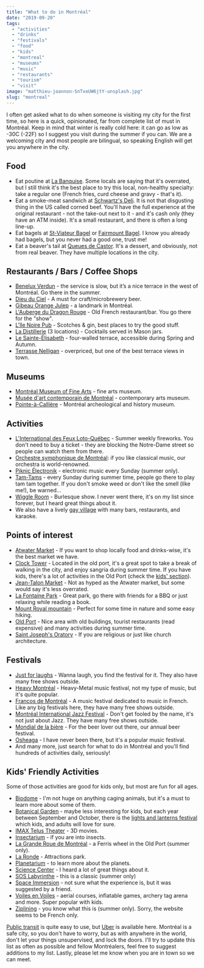 ```yaml
---
title: "What to do in Montréal"
date: "2019-09-20"
tags: 
  - "activities"
  - "drinks"
  - "festivals"
  - "food"
  - "kids"
  - "montreal"
  - "museums"
  - "music"
  - "restaurants"
  - "tourism"
  - "visit"
image: "matthieu-joannon-SnTxeUW6jtY-unsplash.jpg"
slug: "montreal"
---
```


I often get asked what to do when someone is visiting my city for the first time, so here is a quick, opinionated, far from complete list of must in Montréal. Keep in mind that winter is really cold here: it can go as low as -30C (-22F) so I suggest you visit during the summer if you can. We are a welcoming city and most people are bilingual, so speaking English will get you anywhere in the city.

## Food

- Eat poutine at [La Banquise](http://labanquise.com/en/). Some locals are saying that it's overrated, but I still think it's the best place to try this local, non-healthy specialty: take a regular one (French fries, curd cheese and gravy - that's it).
- Eat a smoke-meat sandwich at [Schwartz's Deli](http://www.schwartzsdeli.com/). It is not that disgusting thing in the US called corned beef. You'll have the full experience at the original restaurant - not the take-out next to it - and it's cash only (they have an ATM inside). It's a small restaurant, and there is often a long line-up.
- Eat bagels at [St-Viateur Bagel](http://www.stviateurbagel.com/) or [Fairmount Bagel](https://fairmountbagel.com/). I know you already had bagels, but you never had a good one, trust me!
- Eat a beaver's tail at [Queues de Castor](http://beavertails.com/). It's a dessert, and obviously, not from real beaver. They have multiple locations in the city.

## Restaurants / Bars / Coffee Shops

- [Benelux Verdun](http://www.brasseriebenelux.com/wellington) - the service is slow, but it’s a nice terrace in the west of Montréal. Go there in the summer.
- [Dieu du Ciel](https://dieuduciel.com/en/) - A must for craft/microbrewery beer.
- [Gibeau Orange Julep](https://en.wikipedia.org/wiki/Gibeau_Orange_Julep) - a landmark in Montréal.
- [L'Auberge du Dragon Rouge](http://oyez.ca/aubergedudragonrouge/) - Old French restaurant/bar. You go there for the "show".
- [L'île Noire Pub](http://ilenoire.com/) - Scotches & gin, best places to try the good stuff.
- [La Distillerie](https://www.pubdistillerie.com/) (3 locations) - Cocktails served in Mason jars.
- [Le Sainte-Élisabeth](http://www.ste-elisabeth.com/) - four-walled terrace, accessible during Spring and Autumn.
- [Terrasse Nelligan](http://terrassenelligan.com/home/) - overpriced, but one of the best terrace views in town.

## Museums

- [Montréal Museum of Fine Arts](https://www.mbam.qc.ca/en/) - fine arts museum.
- [Musée d'art contemporain de Montréal](https://macm.org/en/) - contemporary arts museum.
- [Pointe-à-Callière](https://pacmusee.qc.ca/en/) - Montréal archeological and history museum.

## Activities

- [L'International des Feux Loto-Québec](https://www.laronde.com/larondeen/linternational-des-feux/overview) - Summer weekly fireworks. You don't need to buy a ticket - they are blocking the Notre-Dame street so people can watch them from there.
- [Orchestre symphonique de Montréal](https://www.osm.ca/en/home-osm/): if you like classical music, our orchestra is world-renowned.
- [Piknic Électronik](http://www.parcjeandrapeau.com/en/piknic-electronik-electro-music-montreal/) - electronic music every Sunday (summer only).
- [Tam-Tams](https://en.wikipedia.org/wiki/Tam-Tams) - every Sunday during summer time, people go there to play tam tam together. If you don't smoke weed or don't like the smell (like me!), be warned...
- [Wiggle Room](http://wiggleroom.ca/) - Burlesque show. I never went there, it's on my list since forever, but I heard great things about it.
- We also have a lively [gay village](https://www.montrealgayvillage.com/) with many bars, restaurants, and karaoke.

## Points of interest

- [Atwater Market](https://www.marchespublics-mtl.com/en/marches/atwater-market/) - If you want to shop locally food and drinks-wise, it's the best market we have.
- [Clock Tower](http://www.oldportofmontreal.com/attraction/clock-tower) - Located in the old port, it's a great spot to take a break of walking in the city, and enjoy sangria during summer time. If you have kids, there's a lot of activities in the Old Port (check the [kids' section](#kids-activities)).
- [Jean-Talon Market](https://www.marchespublics-mtl.com/en/marches/jean-talon-market/) - Not as hyped as the Atwater market, but some would say it's less overrated.
- [La Fontaine Park](https://en.wikipedia.org/wiki/La_Fontaine_Park) - Great park, go there with friends for a BBQ or just relaxing while reading a book.
- [Mount Royal mountain](https://www.lemontroyal.qc.ca/en) - Perfect for some time in nature and some easy hiking.
- [Old Port](http://www.oldportofmontreal.com/) - Nice area with old buildings, tourist restaurants (read expensive) and many activities during summer time.
- [Saint Joseph's Oratory](https://www.saint-joseph.org/en/) - If you are religious or just like church architecture.

## Festivals

- [Just for laughs](https://www.hahaha.com/en) - Wanna laugh, you find the festival for it. They also have many free shows outside.
- [Heavy Montréal](https://www.heavymontreal.com/en) - Heavy-Metal music festival, not my type of music, but it's quite popular.
- [Francos de Montréal](https://www.francosmontreal.com/en-CA) - A music festival dedicated to music in French. Like any big festivals here, they have many free shows outside.
- [Montréal International Jazz Festival](http://www.montrealjazzfest.com/en-CA) - Don't get fooled by the name, it's not just about Jazz. They have many free shows outside.
- [Mondial de la bière](https://festivalmondialbiere.qc.ca) - For the beer lover out there, our annual beer festival.
- [Osheaga](https://www.osheaga.com/en) - I have never been there, but it's a popular music festival.
- And many more, just search for what to do in Montréal and you'll find hundreds of activities daily, seriously!

## Kids' Friendly Activities

Some of those activities are good for kids only, but most are fun for all ages.

- [Biodome](http://espacepourlavie.ca/en/biodome) - I'm not huge on anything caging animals, but it's a must to learn more about some of them.
- [Botanical Garden](http://espacepourlavie.ca/en/botanical-garden) - maybe less interesting for kids, but each year between September and October, there is the [lights and lanterns festival](https://www.youtube.com/watch?v=XJO4QXe7aHM) which kids, and adults will love for sure.
- [IMAX Telus Theater](https://www.montrealsciencecentre.com/imax-telus-theater) - 3D movies.
- [Insectarium](http://espacepourlavie.ca/en/insectarium) - if you are into insects.
- [La Grande Roue de Montréal](https://lagranderouedemontreal.com/ticket-booth/) - a Ferris wheel in the Old Port (summer only).
- [La Ronde](https://www.sixflags.com/larondeen) - Attractions park.
- [Planetarium](http://espacepourlavie.ca/en/planetarium?lang=en) - to learn more about the planets.
- [Science Center](https://www.montrealsciencecentre.com) - I heard a lot of great things about it.
- [SOS Labyrinthe](https://soslabyrinthe.com/en/) - this is a classic (summer only)
- [Space Immersion](https://theinfiniteexperience.world/en/montreal/) - not sure what the experience is, but it was suggested by a friend.
- [Voiles en Voiles](https://www.voilesenvoiles.com/en/) - aerial courses, inflatable games, archery tag arena and more. Super popular with kids.
- [Ziplining](https://mtlzipline.com) - you know what this is (summer only). Sorry, the website seems to be French only.

[Public transit](http://www.stm.info/en) is quite easy to use, but [Uber](https://www.uber.com/global/en/cities/montreal/) is available here. Montréal is a safe city, so you don't have to worry, but as with anywhere in the world, don't let your things unsupervised, and lock the doors. I'll try to update this list as often as possible and fellow Montréalers, feel free to suggest additions to my list. Lastly, please let me know when you are in town so we can meet.
